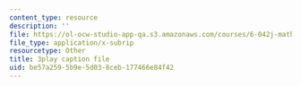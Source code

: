 ```yaml
---
content_type: resource
description: ''
file: https://ol-ocw-studio-app-qa.s3.amazonaws.com/courses/6-042j-mathematics-for-computer-science-spring-2015/be57a2595b9e5d038ceb177466e84f42_uaa4P-kkLrA.vtt
file_type: application/x-subrip
resourcetype: Other
title: 3play caption file
uid: be57a259-5b9e-5d03-8ceb-177466e84f42
---
```

